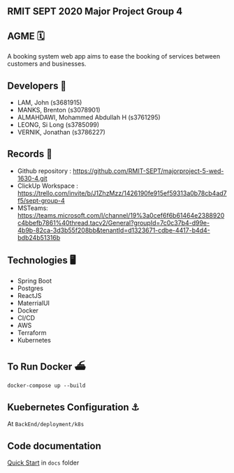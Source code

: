 ## RMIT SEPT 2020 Major Project Group 4


## AGME 🗓
A booking system web app aims to ease the booking of services between customers and businesses.


## Developers 🔧  
* LAM, John (s3681915)
* MANKS, Brenton (s3078901)
* ALMAHDAWI, Mohammed Abdullah H (s3761295)
* LEONG, Si Long (s3785099)
* VERNIK, Jonathan (s3786227)

## Records 📃
* Github repository : https://github.com/RMIT-SEPT/majorproject-5-wed-1630-4.git
* ClickUp Workspace : https://trello.com/invite/b/J1ZhzMzz/1426190fe915ef59313a0b78cb4ad7f5/sept-group-4
* MSTeams: https://teams.microsoft.com/l/channel/19%3a0cef6f6b61464e2388920c4bbefb7861%40thread.tacv2/General?groupId=7c0c37b4-d99e-4b9b-82ca-3d3b55f208bb&tenantId=d1323671-cdbe-4417-b4d4-bdb24b51316b


## Technologies 🖥
* Spring Boot
* Postgres
* ReactJS
* MaterrialUI
* Docker
* CI/CD
* AWS
* Terraform
* Kubernetes

## To Run Docker ⛴

`docker-compose up --build`

## Kuebernetes Configuration ⚓️

At `BackEnd/deployment/k8s`


## Code documentation

[Quick Start](/docs/README.md) in `docs` folder
